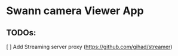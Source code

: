 # Swann camera Viewer App

## TODOs:

[ ] Add Streaming server proxy (https://github.com/gihad/streamer)
